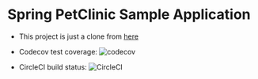 # Spring PetClinic Sample Application 

- This project is just a clone from [here](https://github.com/spring-projects/spring-petclinic)

- Codecov test coverage:
![codecov](https://codecov.io/gh/ttran9/tt-forecast-spring/branch/test-coverage/graph/badge.svg)
    
- CircleCI build status:
![CircleCI](https://circleci.com/gh/ttran9/tt-forecast-spring.svg?style=svg)

